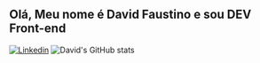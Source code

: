 ## **Olá, Meu nome é David Faustino e sou DEV Front-end**
[![Linkedin](https://img.shields.io/badge/LinkedIn-0077B5?style=for-the-badge&logo=linkedin&logoColor=white)](https://www.linkedin.com/in/david-faustino-9a5b78275/)
![David's GitHub stats](https://github-readme-stats.vercel.app/api?username=David-Fawlztino&show_icons=true&theme=dark)
